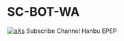 # SC-BOT-WA
<!-- [![IMG-20220614-WA0022.png](https://i.postimg.cc/y88PkL39/IMG-20220614-WA0022.png)](https://postimg.cc/6yFRPL05) -->


<a href='https://www.instagram.com/ardhixs_/' target='_blank'><img src='https://i.postimg.cc/y88PkL39/IMG-20220614-WA0022.png' border='0' alt='aXs'/></a>
Subscribe Channel Hanbu EPEP
